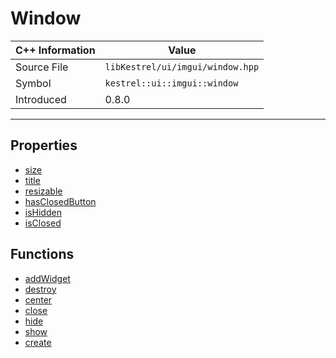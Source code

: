 
# Window

| C++ Information | Value |
| --- | --- |
| Source File | `libKestrel/ui/imgui/window.hpp` |
| Symbol | `kestrel::ui::imgui::window` |
| Introduced | 0.8.0 |


---

## Properties

 - [size](size.md)
 - [title](title.md)
 - [resizable](resizable.md)
 - [hasClosedButton](hasClosedButton.md)
 - [isHidden](isHidden.md)
 - [isClosed](isClosed.md)

## Functions

 - [addWidget](addWidget.md)
 - [destroy](destroy.md)
 - [center](center.md)
 - [close](close.md)
 - [hide](hide.md)
 - [show](show.md)
 - [create](create.md)

